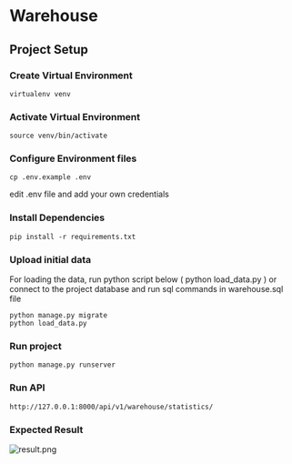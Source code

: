 # Warehouse

## Project Setup
### Create Virtual Environment
```virtualenv venv```

### Activate Virtual Environment
```source venv/bin/activate```

### Configure Environment files
```cp .env.example .env```

edit .env file and add your own credentials

### Install Dependencies
```pip install -r requirements.txt```

### Upload initial data
For loading the data, run python script below ( python load_data.py ) or connect to the project database and run 
sql commands in warehouse.sql file
```
python manage.py migrate
python load_data.py  
```

### Run project
```
python manage.py runserver
```

### Run API
```
http://127.0.0.1:8000/api/v1/warehouse/statistics/
```

### Expected Result

![result.png](..%2F..%2FPictures%2Fresult.png)